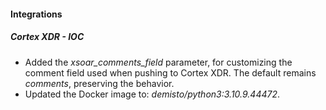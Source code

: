 #### Integrations
##### Cortex XDR - IOC
- Added the *xsoar_comments_field* parameter, for customizing the comment field used when pushing to Cortex XDR. The default remains *comments*, preserving the behavior.
- Updated the Docker image to: *demisto/python3:3.10.9.44472*.
